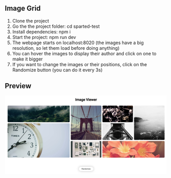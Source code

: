 ## Image Grid

1. Clone the project
1. Go the the project folder: cd sparted-test
1. Install dependencies: npm i
1. Start the project: npm run dev
1. The webpage starts on localhost:8020 (the images have a big resolution, so let them load before doing anything)
1. You can hover the images to display their author and click on one to make it bigger
1. If you want to change the images or their positions, click on the Randomize button (you can do it every 3s)

## Preview

![alt text](https://github.com/sebgnd/sparted-test/blob/master/github-images/1.jpg)